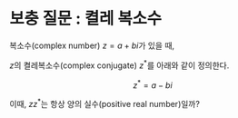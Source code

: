 # 보충 질문 : 켤레 복소수

복소수(complex number) $z=a+bi$가 있을 때,

$z$의 켤레복소수(complex conjugate) $z^*$를 아래와 같이 정의한다.

$$
z^*=a-bi
$$

이때, $zz^*$는 항상 양의 실수(positive real number)일까?